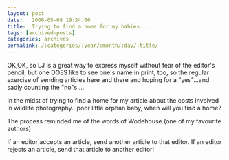 ```yaml
---
layout: post
date:	2006-05-08 19:24:00
title:  Trying to find a home for my babies...
tags: [archived-posts]
categories: archives
permalink: /:categories/:year/:month/:day/:title/
---
```

OK,OK, so LJ is a great way to express myself without fear of the editor's pencil, but one DOES like to see one's name in print, too, so the regular exercise of sending articles here and there and hoping for a "yes"...and sadly counting the "no"s....

In the midst of trying to find a home for my article about the costs involved in wildlife photography...poor little orphan baby, when will you find a home?

The process reminded me of the words of Wodehouse (one of my favourite authors)

If an editor accepts an article, send another article to that editor. If an editor rejects an article, send that article to another editor!
